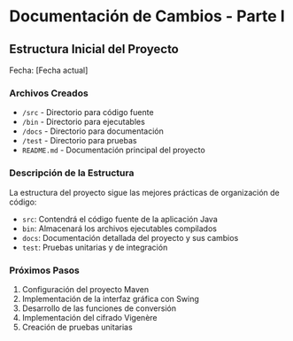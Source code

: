 # Documentación de Cambios - Parte I

## Estructura Inicial del Proyecto
Fecha: [Fecha actual]

### Archivos Creados
- `/src` - Directorio para código fuente
- `/bin` - Directorio para ejecutables
- `/docs` - Directorio para documentación
- `/test` - Directorio para pruebas
- `README.md` - Documentación principal del proyecto

### Descripción de la Estructura
La estructura del proyecto sigue las mejores prácticas de organización de código:
- `src`: Contendrá el código fuente de la aplicación Java
- `bin`: Almacenará los archivos ejecutables compilados
- `docs`: Documentación detallada del proyecto y sus cambios
- `test`: Pruebas unitarias y de integración

### Próximos Pasos
1. Configuración del proyecto Maven
2. Implementación de la interfaz gráfica con Swing
3. Desarrollo de las funciones de conversión
4. Implementación del cifrado Vigenère
5. Creación de pruebas unitarias 